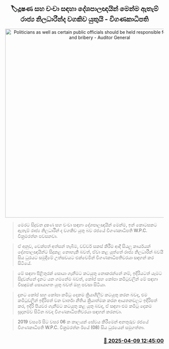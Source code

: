 <p align='center'><b><h2 align='center' title='Politicians as well as certain public officials should be held responsible for corruption and bribery - Auditor General'>🏷දූෂණ සහ චංචා සඳහා දේශපාලඥයින් මෙන්ම ඇතැම් රාජ්‍ය නිලධාරීන්ද වගකිව යුතුයි - විගණකාධිපති</h2></b></p>
<p align='center'><img src='https://helakuru.sgp1.cdn.digitaloceanspaces.com/esana/images/lib/wpc-wickramarathne.jpg' width='600' alt='Politicians as well as certain public officials should be held responsible for corruption and bribery - Auditor General'></p>

> මෙරට සිදුවන දූෂණ සහ චංචා සඳහා දේශපාලඥයින් මෙන්ම, ඉන් කොටසකට ඇතැම් රාජ්‍ය නිලධාරීන් ද වගකිව යුතු බව රජයේ විගණකාධිපති W.P.C. වික්‍රමරත්න පවසනවා.

> ඒ අනුව, චෙක්පත් අත්සන් තැබීම, වව්චර් සකස් කිරීම ආදී සියලු කාර්යයන් දේශපාලඥයින්ට සිදුකළ නොහැකි බවත්, ඒවා කළ යුත්තේ රාජ්‍ය නිලධාරීන් බවයි සිය ධුරයට සමුදීමේ උත්සවයට එක්වෙමින් විගණකාධිපතිවරයා සඳහන් කර සිටියේ.

> මේ සඳහා පිළිතුරක් සොයා ගැනීමට කටයුතු නොකරන්නේ නම්, ඉදිරියටත් යෑමට සිදුවන්නේ දැනට යන ගමනේම බවත්, කෝප් සහ කෝපා කමිටුවලින් මේ සඳහා විසඳුමක් සොයාගත යුතු බවත් ඔහු පවසා සිටියා.

> දැනට කෝප් සහ කෝපා කමිටු දෙකම ක්‍රියාශීලීව කටයුතු කරන බවද, එම කමිටුවලින් ඉදිරිපත් වන වාර්තා නීතිය ක්‍රියාත්මක කරන ආයතනවලට ඉදිරිපත් කර, ඉදිරි පියවර ගැනීමට කටයුතු කළ යුතු බවද, ඒ සඳහා එම කමිටු දෙකම සූදානම්ව සිටින බවද විගණකාධිපතිවරයා සඳහන් කරනවා.

> 2019 වසරේ සිට වසර 06 ක කාලයක් සේවය කිරීමෙන් අනතුරුව රජයේ විගණකාධිපති W.P.C. වික්‍රමරත්න ඊයේ (08) සිය ධුරයෙන් සමුගත්තා.



<h3 align='right'><a href='https://www.helakuru.lk/esana/p/109115/'>📅 2025-04-09 12:45:00</a></h3>
